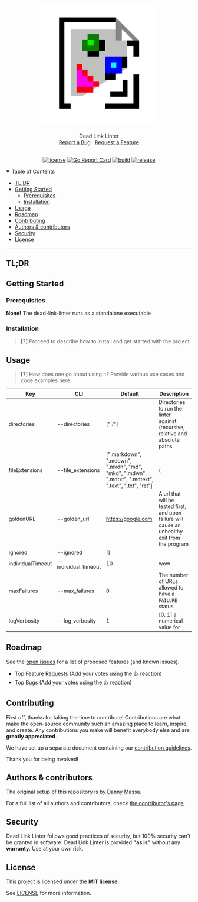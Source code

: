 <h1 align="center">
  <a href="https://github.com/DannyMassa/dead-link-linter">
    <img src="docs/images/logo.png" alt="Logo" width="320" height="320">
  </a>
</h1>

<div align="center">
  Dead Link Linter
  <br />
  <a href="https://github.com/DannyMassa/dead-link-linter/issues/new?assignees=&labels=bug&template=01_BUG_REPORT.md&title=bug%3A+">Report a Bug</a>
  ·
  <a href="https://github.com/DannyMassa/dead-link-linter/issues/new?assignees=&labels=enhancement&template=02_FEATURE_REQUEST.md&title=feat%3A+">Request a Feature</a>
</div>
<div align="center">
<br />

[![license](https://img.shields.io/github/license/DannyMassa/dead-link-linter.svg?style=flat-square)](LICENSE)
[![Go Report Card](https://goreportcard.com/badge/github.com/DannyMassa/dead-link-linter)](https://goreportcard.com/report/github.com/DannyMassa/dead-link-linter)
[![build](https://img.shields.io/github/workflow/status/DannyMassa/dead-link-linter/Continuous%20Integration%20Gate)](https://img.shields.io/github/workflow/status/DannyMassa/dead-link-linter/Continuous%20Integration%20Gate)
[![release](https://img.shields.io/github/v/release/DannyMassa/dead-link-linter)](https://img.shields.io/github/v/release/DannyMassa/dead-link-linter)
</div>

<details open="open">
<summary>Table of Contents</summary>


- [TL;DR](#TL;DR)
- [Getting Started](#getting-started)
  - [Prerequisites](#prerequisites)
  - [Installation](#installation)
- [Usage](#usage)
- [Roadmap](#roadmap)
- [Contributing](#contributing)
- [Authors & contributors](#authors--contributors)
- [Security](#security)
- [License](#license)

</details>

---

## TL;DR


## Getting Started

### Prerequisites

**None!** The dead-link-linter runs as a standalone executable

### Installation

> **[?]**
> Proceed to describe how to install and get started with the project.

## Usage

> **[?]**
> How does one go about using it?
> Provide various use cases and code examples here.

Key               | CLI                  |Default             | Description
------            | ------               |------              |----------
directories       | --directories        | ["./"]             | Directories to run the linter against (recursive; relative and absolute paths 
fileExtensions    | --file_extensions    | [".markdown", ".mdown", ".mkdn", "md", "mkd", ".mdwn", ".mdtxt", ".mdtext", ".text", ".txt", "rst"]        | (
goldenURL         | --golden_url         | https://google.com | A url that will be tested first, and upon failure will cause an unhealthy exit from the program
ignored           | --ignored            | []                 |
individualTimeout | --individual_timeout | 10                 | wow
maxFailures       | --max_failures       | 0                  | The number of URLs allowed to have a ```FAILURE``` status
logVerbosity      | --log_verbosity      | 1                  | [0, 1] a numerical value for 

## Roadmap

See the [open issues](https://github.com/DannyMassa/dead-link-linter/issues) for a list of proposed features (and known issues).

- [Top Feature Requests](https://github.com/DannyMassa/dead-link-linter/issues?q=label%3Aenhancement+is%3Aopen+sort%3Areactions-%2B1-desc) (Add your votes using the 👍 reaction)
- [Top Bugs](https://github.com/DannyMassa/dead-link-linter/issues?q=is%3Aissue+is%3Aopen+label%3Abug+sort%3Areactions-%2B1-desc) (Add your votes using the 👍 reaction)

## Contributing

First off, thanks for taking the time to contribute! Contributions are what make the open-source community such an amazing place to learn, inspire, and create. Any contributions you make will benefit everybody else and are **greatly appreciated**.

We have set up a separate document containing our [contribution guidelines](docs/CONTRIBUTING.md).

Thank you for being involved!

## Authors & contributors

The original setup of this repository is by [Danny Massa](https://github.com/DannyMassa).

For a full list of all authors and contributors, check [the contributor's page](https://github.com/DannyMassa/dead-link-linter/contributors).

## Security

Dead Link Linter follows good practices of security, but 100% security can't be granted in software.
Dead Link Linter is provided **"as is"** without any **warranty**. Use at your own risk.

## License

This project is licensed under the **MIT license**.

See [LICENSE](LICENSE) for more information.
